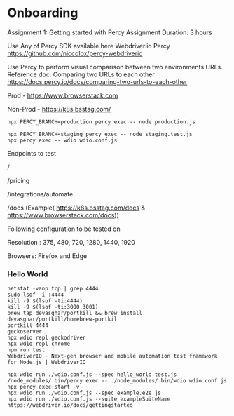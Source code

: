 # Onboarding

Assignment 1: Getting started with Percy
Assignment Duration: 3 hours

Use Any of Percy SDK available here
Webdriver.io Percy 
https://github.com/niccolox/percy-webdriverio

Use Percy to perform visual comparison between two environments URLs. Reference doc: Comparing two URLs to each other
https://docs.percy.io/docs/comparing-two-urls-to-each-other

Prod - https://www.browserstack.com 

Non-Prod - https://k8s.bsstag.com/ 

```
npx PERCY_BRANCH=production percy exec -- node production.js
```

```
npx PERCY_BRANCH=staging percy exec -- node staging.test.js
npx percy exec -- wdio wdio.conf.js
```

Endpoints to test

/

/pricing

/integrations/automate

/docs (Example( https://k8s.bsstag.com/docs & https://www.browserstack.com/docs))

Following configuration to be tested on

Resolution : 375, 480, 720, 1280, 1440, 1920

Browsers: Firefox and Edge


### Hello World

```
netstat -vanp tcp | grep 4444
sudo lsof -i :4444
kill -9 $(lsof -ti:4444)
kill -9 $(lsof -ti:3000,3001)
brew tap devasghar/portkill && brew install devasghar/portkill/homebrew-portkil
portkill 4444
geckoserver
npx wdio repl geckodriver
npx wdio repl chrome
npm run test
WebdriverIO · Next-gen browser and mobile automation test framework for Node.js | WebdriverIO

npx wdio run ./wdio.conf.js --spec hello_world.test.js
/node_modules/.bin/percy exec -- ./node_modules/.bin/wdio wdio.conf.js
npx percy exec:start -v
npx wdio run ./wdio.conf.js --spec example.e2e.js
npx wdio run ./wdio.conf.js --suite exampleSuiteName
https://webdriver.io/docs/gettingstarted



```
